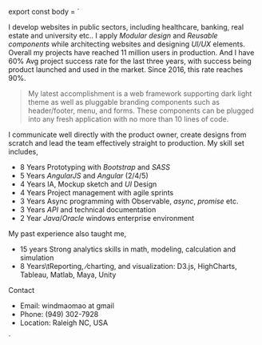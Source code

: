 export const body = `

I develop websites in public sectors, including healthcare, banking, real estate and university etc.. I apply *Modular design* and *Reusable components* while architecting websites and designing *UI/UX* elements. Overall my projects have reached 11 million users in production. And I have 60% Avg project success rate for the last three years, with success being product launched and used in the market. Since 2016, this rate reaches 90%.
  
> My latest accomplishment is a web framework supporting dark light theme as well as pluggable branding components such as header/footer, menu, and forms. These components can be plugged into any fresh application with no more than 10 lines of code.
  
I communicate well directly with the product owner, create designs from scratch and lead the team effectively straight to production. My skill set includes,
  
- 8 Years Prototyping with *Bootstrap* and *SASS*
- 5 Years *AngularJS* and *Angular* (2/4/5)
- 4 Years IA, Mockup sketch and *UI* Design
- 4 Years Project management with agile sprints
- 3 Years Async programming with Observable, *async*, *promise* etc.
- 3 Years *API* and technical documentation 
- 2 Year  *Java*/*Oracle* windows enterprise environment
  
My past experience also taught me,
  
- 15 years  Strong analytics skills in math, modeling, calculation and simulation
- 8 Years\tReporting, ⁄charting, and visualization: D3.js, HighCharts, Tableau, Matlab, Maya, Unity

Contact

- Email: windmaomao at gmail
- Phone: (949) 302-7928
- Location: Raleigh NC, USA

`